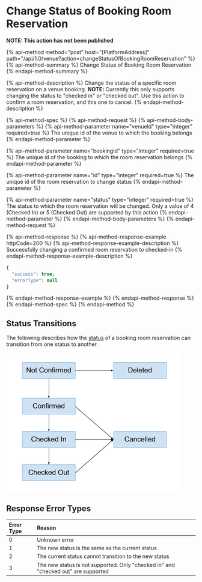 # Change Status of Booking Room Reservation

**NOTE: This action has not been published**

{% api-method method="post" host="\[PlatformAddress\]" path="/api/1.0/venue?action=changeStatusOfBookingRoomReservation" %}
{% api-method-summary %}
Change Status of Booking Room Reservation
{% endapi-method-summary %}

{% api-method-description %}
Change the status of a specific room reservation on a venue booking. **NOTE:** Currently this only supports changing the status to "checked in" or "checked out". Use this action to confirm a room reservation, and this one to cancel.
{% endapi-method-description %}

{% api-method-spec %}
{% api-method-request %}
{% api-method-body-parameters %}
{% api-method-parameter name="venueId" type="integer" required=true %}
The unique id of the venue to which the booking belongs
{% endapi-method-parameter %}

{% api-method-parameter name="bookingId" type="integer" required=true %}
The unique id of the booking to which the room reservation belongs
{% endapi-method-parameter %}

{% api-method-parameter name="id" type="integer" required=true %}
The unique id of the room reservation to change status
{% endapi-method-parameter %}

{% api-method-parameter name="status" type="integer" required=true %}
The status to which the room reservation will be changed. Only a value of 4 \(Checked In\) or 5 \(Checked Out\) are supported by this action
{% endapi-method-parameter %}
{% endapi-method-body-parameters %}
{% endapi-method-request %}

{% api-method-response %}
{% api-method-response-example httpCode=200 %}
{% api-method-response-example-description %}
Successfully changing a confirmed room reservation to checked-in
{% endapi-method-response-example-description %}

```javascript
{
  "success": true,
  "errorType": null
}
```
{% endapi-method-response-example %}
{% endapi-method-response %}
{% endapi-method-spec %}
{% endapi-method %}

## Status Transitions

The following describes how the [status](get-booking-room-reservation-list.md#room-reservation-status) of a booking room reservation can transition from one status to another.

![](../../.gitbook/assets/booking-room-reservation-status-transitions.png)

## Response Error Types

| Error Type | Reason |
| :--- | :--- |
| 0 | Unknown error |
| 1 | The new status is the same as the current status |
| 2 | The current status cannot transition to the new status |
| 3 | The new status is not supported. Only "checked in" and "checked out" are supported |

